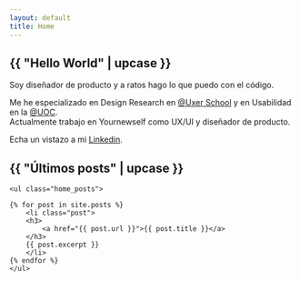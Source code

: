 ```yaml
---
layout: default
title: Home
---
```


<section id="home">
    <div class="row align-items-center">
        <div class="col-12">
            <h1>{{ "Hello World" | upcase }}</h1>
            <p>Soy diseñador de producto y a ratos hago lo que puedo con el código.</p>
            <p>Me he especializado en Design Research en <a href="https://www.uxerschool.com" target="_blank">@Uxer School</a> y en Usabilidad en la <a href="https://www.uoc.edu" target="_blank">@UOC</a>.<br>
            Actualmente trabajo en Yournewself como UX/UI y diseñador de producto.</p>
            <p>Echa un vistazo a mi <a href="https://www.linkedin.com/in/xavipuighernandez/" target="_blank">Linkedin</a>.</p>
        </div>
        <!--<div class="col-sm-12 col-md-6">
            <img src="assets/img/bg_home.gif">
        </div>-->
    </div>
</section>

<!--<section id="hero">
    <img src="assets/img/0cvffgS.gif">
</section>-->

<section id="blog">
    <h2>{{ "Últimos posts" | upcase }}</h2>

    <ul class="home_posts">

    {% for post in site.posts %}
        <li class="post">
        <h3>
            <a href="{{ post.url }}">{{ post.title }}</a>
        </h3>
        {{ post.excerpt }}
        </li>
    {% endfor %}
    </ul>
</section>
